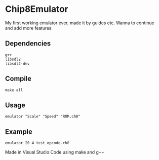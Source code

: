 # Chip8Emulator

My first working emulator ever, made it by guides etc.
Wanna to continue and add more features

## Dependencies
```
g++
libsdl2
libsdl2-dev
```

## Compile
`make all`

## Usage
`emulator "Scale" "Speed" "ROM.ch8"`

## Example
`emulator 20 4 test_opcode.ch8`

Made in Visual Studio Code using make and g++